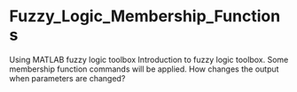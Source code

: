 # Fuzzy_Logic_Membership_Functions
Using MATLAB fuzzy logic toolbox 
Introduction to fuzzy logic toolbox.
Some membership function commands will be applied.
How changes the output when parameters are changed?
